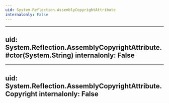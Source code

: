 ```yaml
---
uid: System.Reflection.AssemblyCopyrightAttribute
internalonly: False
---
```


---
uid: System.Reflection.AssemblyCopyrightAttribute.#ctor(System.String)
internalonly: False
---

---
uid: System.Reflection.AssemblyCopyrightAttribute.Copyright
internalonly: False
---
